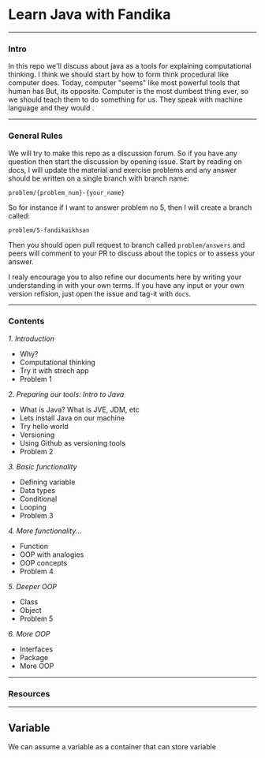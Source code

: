 # Learn Java with Fandika

---
### Intro

In this repo we'll discuss about java as a tools for explaining computational thinking. I think we should start by how to form think procedural like computer does. Today, computer "seems" like most powerful tools that human has But, its opposite. Computer is the most dumbest thing ever, so we should teach them to do something for us. They speak with machine language and they would . 

---
### General Rules

We will try to make this repo as a discussion forum. So if you have any question then start the discussion by opening issue. Start by reading on docs, I will update the material and exercise problems and any answer should be written on a single branch with branch name:

```problem/{problem_num}-{your_name}```

So for instance if I want to answer problem no 5, then I will create a branch called:

```problem/5-fandikaikhsan```

Then you should open pull request to branch called ```problem/answers``` and peers will comment to your PR to discuss about the topics or to assess your answer.

I realy encourage you to also refine our documents here by writing your understanding in with your own terms. If you have any input or your own version refision, just open the issue and tag-it with ```docs```.

---
### Contents

*1. Introduction*
- Why?
- Computational thinking
- Try it with strech app
- Problem 1

*2. Preparing our tools: Intro to Java*
- What is Java? What is JVE, JDM, etc
- Lets install Java on our machine
- Try hello world
- Versioning
- Using Github as versioning tools
- Problem 2

*3. Basic functionality*
- Defining variable
- Data types
- Conditional
- Looping
- Problem 3

*4. More functionality...*
- Function
- OOP with analogies
- OOP concepts
- Problem 4

*5. Deeper OOP*
- Class
- Object
- Problem 5

*6. More OOP*
- Interfaces
- Package
- More OOP

---
### Resources


---
## Variable

We can assume a variable as a container that can store variable


